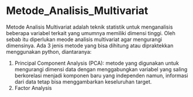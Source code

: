 # Metode_Analisis_Multivariat

Metode Analisis Multivariat adalah teknik statistik untuk menganalisis beberapa variabel terkait yang umumnya memiliki dimensi tinggi. Oleh sebab itu diperlukan meode analisis multivariat agar mengurangi dimensinya. Ada 3 jenis metode yang bisa dihitung atau dipraktekkan menggunakan python, diantaranya:
1. Principal Component Analysis (PCA): metode yang digunakan untuk mengurangi dimensi data dengan menggabungkan variabel yang saling berkorelasi menjadi komponen baru yang independen namun, informasi dari data tetap bisa menggambarkan keseluruhan target.
2. Factor Analysis 
